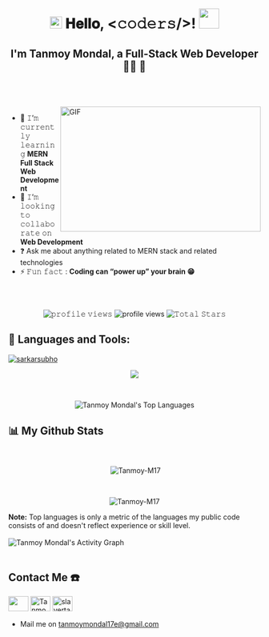 <h1 align="center">
  <a target="_blank">
    <img src="https://github.com/JayantGoel001/JayantGoel001/blob/master/GIF/Earth.gif" width="24px" style="max-width:100%;">
  </a>
  𝐇𝐞𝐥𝐥𝐨, &lt;𝚌𝚘𝚍𝚎𝚛𝚜/&gt;!
  <a target="_blank">
    <img src="https://github.com/JayantGoel001/JayantGoel001/blob/master/GIF/Hi.gif" width="40px" />
  </a>
</h1>
<h2 align="center">I'm Tanmoy Mondal, a Full-Stack Web Developer 👨‍💻 🚀</h2>  
  <br/>
<br/>
<br/>
<a target="_blank">
  <img align="right" height="250" width="400" alt="GIF" src="https://media4.giphy.com/media/qgQUggAC3Pfv687qPC/200.webp?cid=ecf05e47on47t4ezfp7ucu7rrg3zstj8pg52mnvykhadml39&rid=200.webp&ct=g">
</a>

- 🌱 𝙸’𝚖 𝚌𝚞𝚛𝚛𝚎𝚗𝚝𝚕𝚢 𝚕𝚎𝚊𝚛𝚗𝚒𝚗𝚐 **MERN Full Stack Web Development**
- 👯 𝙸’𝚖 𝚕𝚘𝚘𝚔𝚒𝚗𝚐 𝚝𝚘 𝚌𝚘𝚕𝚕𝚊𝚋𝚘𝚛𝚊𝚝𝚎 𝚘𝚗 **Web Development**
-  ❓ Ask me about anything related to MERN stack and related technologies  
- ⚡ 𝙵𝚞𝚗 𝚏𝚊𝚌𝚝 : **Coding can “power up” your brain 😁**

<br/>
<br/>


<p align="center">
  <img src="https://gpvc.arturio.dev/JayantGoel001" alt="𝚙𝚛𝚘𝚏𝚒𝚕𝚎 𝚟𝚒𝚎𝚠𝚜">
  <img alt = "profile views" src="https://komarev.com/ghpvc/?username=Tanmoy-M17&style=flat&color=brightgreen">
  <img src="https://img.shields.io/github/stars/Tanmoy-M17?label=Stars" alt="𝚃𝚘𝚝𝚊𝚕 𝚂𝚝𝚊𝚛𝚜">
</p>

## 🚀 Languages and Tools:
<p align="left"> <a href="https://github.com/ryo-ma/github-profile-trophy"><img src="https://github-profile-trophy.vercel.app/?username=Tanmoy-M17" alt="sarkarsubho" /></a> </p>
 <p align="center" >
  <img  src="https://user-images.githubusercontent.com/82999542/132934744-131c1891-4a4f-4e88-a64a-36720ad7470b.png">
  </p>

<br/>

<p align="center"><img alt="Tanmoy Mondal's Top Languages" src="https://github-readme-stats.vercel.app/api/top-langs?username=Tanmoy-M17&show_icons=true&locale=en&layout=compact" />
       
</p>

## 📊 My Github Stats

  <br/>
  <p align="center">&nbsp;<img align="center" src="https://github-readme-stats.vercel.app/api?username=Tanmoy-M17&show_icons=true&locale=en&theme=highcontrast" alt="Tanmoy-M17" /></p>
<br>

<p align="center"><img align="center" src="https://github-readme-streak-stats.herokuapp.com/?user=Tanmoy-M17&&theme=highcontrast" alt="Tanmoy-M17" /></p>
  <b>Note:</b> Top languages is only a metric of the languages my public code consists of and doesn't reflect experience or skill level.


<br/>
<br/>
<img alt="Tanmoy Mondal's Activity Graph" src="https://activity-graph.herokuapp.com/graph?username=Tanmoy-M17&bg_color=0D1117&color=5BCDEC&line=5BCDEC&point=FFFFFF&hide_border=true" />

<br/>
<br/>

## Contact Me ☎️
<p align="left">

<a href = "https://www.linkedin.com/in/tanmoy-mondal-73947b233/"><img src="https://img.icons8.com/fluent/48/000000/linkedin.png" height="30" width="40"/></a>
<a href="https://www.facebook.com/profile.php?id=100041837441400" target="blank"><img src="https://raw.githubusercontent.com/rahuldkjain/github-profile-readme-generator/master/src/images/icons/Social/facebook.svg" alt="Tanmoy Mondal" height="30" width="40" /></a>
<a href="https://www.instagram.com/slayertanmoy__mondal" target="blank"><img src="https://raw.githubusercontent.com/rahuldkjain/github-profile-readme-generator/master/src/images/icons/Social/instagram.svg" alt="slayertanmoy__mondal" height="30" width="40" /></a>

 * Mail me on tanmoymondal17e@gmail.com

</p>
